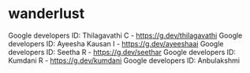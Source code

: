 # wanderlust
Google developers ID:
  Thilagavathi C - https://g.dev/thilagavathi
Google developers ID:
  Ayeesha Kausan I - https://g.dev/ayeeshaai
Google developers ID:
  Seetha R - https://g.dev/seethar
Google developers ID:
  Kumdani R - https://g.dev/kumdani
Google developers ID:
  Anbulakshmi 
